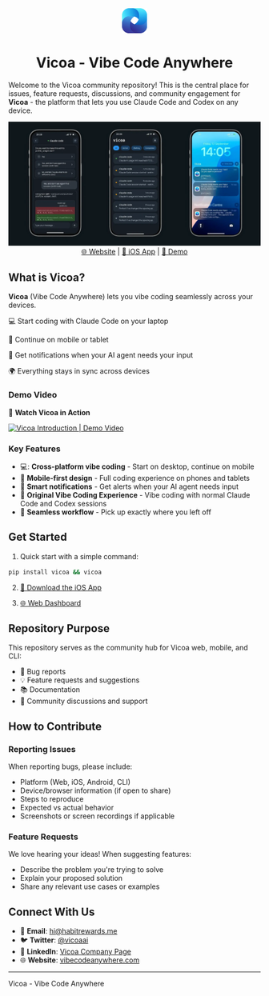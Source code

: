 <div align="center">
  <img src="./images/vicoa-light.webp" alt="Vicoa Logo" width="50" height="50">
</div>

<div align="center">
  <h1>Vicoa - Vibe Code Anywhere</h1>
</div>

Welcome to the Vicoa community repository! This is the central place for issues, feature requests, discussions, and community engagement for **Vicoa** - the platform that lets you use Claude Code and Codex on any device.

<div align="center">
  <img src="./images/screenshot.webp" alt="Vicoa Mobile Apps">
</div>

<div align="center">
  <a href="https://vibecodeanywhere.com">🌐 Website</a> | 
  <a href="https://apps.apple.com/app/id6751626168">📱 iOS App</a> | 
  <a href="https://www.youtube.com/watch?v=ZBpNzqqLYmg">🎥 Demo</a>
</div>

## What is Vicoa?

**Vicoa** (Vibe Code Anywhere) lets you vibe coding seamlessly across your devices.

💻 Start coding with Claude Code on your laptop

📱 Continue on mobile or tablet

🔔 Get notifications when your AI agent needs your input

🌍 Everything stays in sync across devices


### Demo Video

🎥 **Watch Vicoa in Action**

[![Vicoa Introduction | Demo Video](https://img.youtube.com/vi/ZBpNzqqLYmg/maxresdefault.jpg)](https://www.youtube.com/watch?v=ZBpNzqqLYmg)


### Key Features

- 💻: **Cross-platform vibe coding** - Start on desktop, continue on mobile
- 📱 **Mobile-first design** - Full coding experience on phones and tablets  
- 🔔 **Smart notifications** - Get alerts when your AI agent needs input
- 🤖 **Original Vibe Coding Experience** - Vibe coding with normal Claude Code and Codex sessions
- 🎯 **Seamless workflow** - Pick up exactly where you left off

## Get Started

1. Quick start with a simple command:

```bash
pip install vicoa && vicoa
```

2. [📱 Download the iOS App](https://apps.apple.com/app/id6751626168)

3. [🌐 Web Dashboard](https://vibecodeanywhere.com)



## Repository Purpose

This repository serves as the community hub for Vicoa web, mobile, and CLI:

- 🐛 Bug reports 
- 💡 Feature requests and suggestions  
- 📚 Documentation
- 💬 Community discussions and support

## How to Contribute

### Reporting Issues

When reporting bugs, please include:

- Platform (Web, iOS, Android, CLI)
- Device/browser information (if open to share)
- Steps to reproduce
- Expected vs actual behavior
- Screenshots or screen recordings if applicable

### Feature Requests

We love hearing your ideas! When suggesting features:

- Describe the problem you're trying to solve
- Explain your proposed solution
- Share any relevant use cases or examples



## Connect With Us

- 📧 **Email**: hi@habitrewards.me
- 🐦 **Twitter**: [@vicoaai](https://x.com/vicoaai)
- 💼 **LinkedIn**: [Vicoa Company Page](https://linkedin.com/company/vicoa)
- 🌐 **Website**: [vibecodeanywhere.com](https://vibecodeanywhere.com)

---

Vicoa - Vibe Code Anywhere